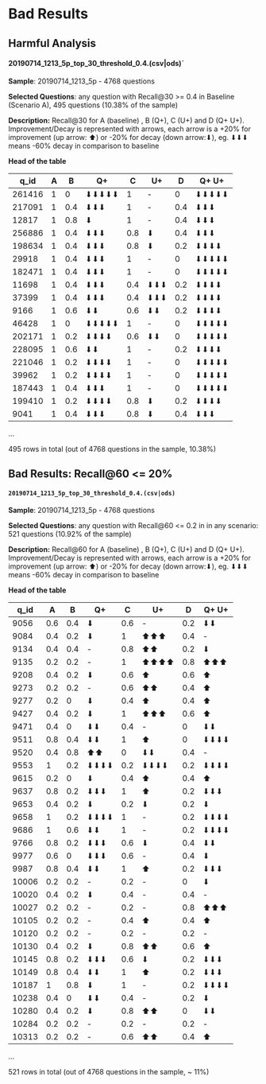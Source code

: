 # Bad Results



## Harmful Analysis

#### 20190714_1213_5p_top_30_threshold_0.4.(csv|ods)` 

**Sample**: 20190714_1213_5p - 4768 questions

**Selected Questions**: any question with Recall@30 >= 0.4 in Baseline (Scenario A), 495 questions (10.38% of the sample)

**Description:**  Recall@30 for A (baseline) , B (Q+), C (U+) and D (Q+ U+). Improvement/Decay is represented with arrows, each arrow is a +20% for improvement (up arrow: ⬆) or -20% for decay (down arrow:⬇), eg. ⬇⬇⬇ means -60% decay in comparison to baseline

**Head of the table**

| q_id   | A    | B    | Q+    | C    | U+   | D    | Q+ U+ |
| ------ | ---- | ---- | ----- | ---- | ---- | ---- | ----- |
| 261416 | 1    | 0    | ⬇⬇⬇⬇⬇ | 1    | -    | 0    | ⬇⬇⬇⬇⬇ |
| 217091 | 1    | 0.4  | ⬇⬇⬇   | 1    | -    | 0.4  | ⬇⬇⬇   |
| 12817  | 1    | 0.8  | ⬇     | 1    | -    | 0.4  | ⬇⬇⬇   |
| 256886 | 1    | 0.4  | ⬇⬇⬇   | 0.8  | ⬇    | 0.4  | ⬇⬇⬇   |
| 198634 | 1    | 0.4  | ⬇⬇⬇   | 0.8  | ⬇    | 0.2  | ⬇⬇⬇⬇  |
| 29918  | 1    | 0.4  | ⬇⬇⬇   | 1    | -    | 0    | ⬇⬇⬇⬇⬇ |
| 182471 | 1    | 0.4  | ⬇⬇⬇   | 1    | -    | 0    | ⬇⬇⬇⬇⬇ |
| 11698  | 1    | 0.4  | ⬇⬇⬇   | 0.4  | ⬇⬇⬇  | 0.2  | ⬇⬇⬇⬇  |
| 37399  | 1    | 0.4  | ⬇⬇⬇   | 0.4  | ⬇⬇⬇  | 0.2  | ⬇⬇⬇⬇  |
| 9166   | 1    | 0.6  | ⬇⬇    | 0.6  | ⬇⬇   | 0.2  | ⬇⬇⬇⬇  |
| 46428  | 1    | 0    | ⬇⬇⬇⬇⬇ | 1    | -    | 0    | ⬇⬇⬇⬇⬇ |
| 202171 | 1    | 0.2  | ⬇⬇⬇⬇  | 0.6  | ⬇⬇   | 0    | ⬇⬇⬇⬇⬇ |
| 228095 | 1    | 0.6  | ⬇⬇    | 1    | -    | 0.2  | ⬇⬇⬇⬇  |
| 221046 | 1    | 0.2  | ⬇⬇⬇⬇  | 1    | -    | 0    | ⬇⬇⬇⬇⬇ |
| 39962  | 1    | 0.2  | ⬇⬇⬇⬇  | 1    | -    | 0    | ⬇⬇⬇⬇⬇ |
| 187443 | 1    | 0.4  | ⬇⬇⬇   | 1    | -    | 0    | ⬇⬇⬇⬇⬇ |
| 199410 | 1    | 0.2  | ⬇⬇⬇⬇  | 0.8  | ⬇    | 0.2  | ⬇⬇⬇⬇  |
| 9041   | 1    | 0.4  | ⬇⬇⬇   | 0.8  | ⬇    | 0.4  | ⬇⬇⬇   |

...

495 rows in total (out of 4768 questions in the sample, 10.38%)



## Bad Results: Recall@60 <= 20%

#### `20190714_1213_5p_top_30_threshold_0.4.(csv|ods)`

**Sample**: 20190714_1213_5p - 4768 questions

**Selected Questions**: any question with Recall@60 <= 0.2 in in any scenario: 521 questions (10.92% of the sample)

**Description:**  Recall@60 for A (baseline) , B (Q+), C (U+) and D (Q+ U+). Improvement/Decay is represented with arrows, each arrow is a +20% for improvement (up arrow: ⬆) or -20% for decay (down arrow:⬇), eg. ⬇⬇⬇ means -60% decay in comparison to baseline

**Head of the table**

| **q_id** | **A** | **B** | **Q+** | **C** | **U+** | **D** | **Q+ U+** |
| -------- | ----- | ----- | ------ | ----- | ------ | ----- | --------- |
| 9056     | 0.6   | 0.4   | ⬇      | 0.6   | -      | 0.2   | ⬇⬇        |
| 9084     | 0.4   | 0.2   | ⬇      | 1     | ⬆⬆⬆    | 0.4   | -         |
| 9134     | 0.4   | 0.4   | -      | 0.8   | ⬆⬆     | 0.2   | ⬇         |
| 9135     | 0.2   | 0.2   | -      | 1     | ⬆⬆⬆⬆   | 0.8   | ⬆⬆⬆       |
| 9208     | 0.4   | 0.2   | ⬇      | 0.6   | ⬆      | 0.6   | ⬆         |
| 9273     | 0.2   | 0.2   | -      | 0.6   | ⬆⬆     | 0.4   | ⬆         |
| 9277     | 0.2   | 0     | ⬇      | 0.4   | ⬆      | 0.4   | ⬆         |
| 9427     | 0.4   | 0.2   | ⬇      | 1     | ⬆⬆⬆    | 0.6   | ⬆         |
| 9471     | 0.4   | 0     | ⬇⬇     | 0.4   | -      | 0     | ⬇⬇        |
| 9511     | 0.8   | 0.4   | ⬇⬇     | 1     | ⬆      | 0     | ⬇⬇⬇⬇      |
| 9520     | 0.4   | 0.8   | ⬆⬆     | 0     | ⬇⬇     | 0.4   | -         |
| 9553     | 1     | 0.2   | ⬇⬇⬇⬇   | 0.2   | ⬇⬇⬇⬇   | 0.2   | ⬇⬇⬇⬇      |
| 9615     | 0.2   | 0     | ⬇      | 0.4   | ⬆      | 0.4   | ⬆         |
| 9637     | 0.8   | 0.2   | ⬇⬇⬇    | 1     | ⬆      | 0.2   | ⬇⬇⬇       |
| 9653     | 0.4   | 0.2   | ⬇      | 0.2   | ⬇      | 0.2   | ⬇         |
| 9658     | 1     | 0.2   | ⬇⬇⬇⬇   | 1     | -      | 0.2   | ⬇⬇⬇⬇      |
| 9686     | 1     | 0.6   | ⬇⬇     | 1     | -      | 0.2   | ⬇⬇⬇⬇      |
| 9766     | 0.8   | 0.2   | ⬇⬇⬇    | 0.6   | ⬇      | 0.4   | ⬇⬇        |
| 9977     | 0.6   | 0     | ⬇⬇⬇    | 0.6   | -      | 0.4   | ⬇         |
| 9987     | 0.8   | 0.4   | ⬇⬇     | 1     | ⬆      | 0.2   | ⬇⬇⬇       |
| 10006    | 0.2   | 0.2   | -      | 0.2   | -      | 0     | ⬇         |
| 10020    | 0.4   | 0.2   | ⬇      | 0.4   | -      | 0.4   | -         |
| 10027    | 0.2   | 0.2   | -      | 0.2   | -      | 0.8   | ⬆⬆⬆       |
| 10105    | 0.2   | 0.2   | -      | 0.4   | ⬆      | 0.4   | ⬆         |
| 10120    | 0.2   | 0.2   | -      | 0.2   | -      | 0.2   | -         |
| 10130    | 0.4   | 0.2   | ⬇      | 0.8   | ⬆⬆     | 0.6   | ⬆         |
| 10145    | 0.8   | 0.2   | ⬇⬇⬇    | 0.6   | ⬇      | 0.2   | ⬇⬇⬇       |
| 10149    | 0.8   | 0.4   | ⬇⬇     | 1     | ⬆      | 0.2   | ⬇⬇⬇       |
| 10187    | 1     | 0.8   | ⬇      | 1     | -      | 0.2   | ⬇⬇⬇⬇      |
| 10238    | 0.4   | 0     | ⬇⬇     | 0.4   | -      | 0.2   | ⬇         |
| 10280    | 0.4   | 0.2   | ⬇      | 0.8   | ⬆⬆     | 0     | ⬇⬇        |
| 10284    | 0.2   | 0.2   | -      | 0.2   | -      | 0.2   | -         |
| 10313    | 0.2   | 0.2   | -      | 0.6   | ⬆⬆     | 0.4   | ⬆         |

...

521 rows in total (out of 4768 questions in the sample, ~ 11%)